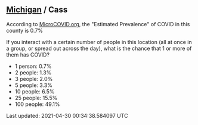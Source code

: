 
## [Michigan](/united-states/michigan) / Cass

According to [MicroCOVID.org](http://microcovid.org),
the "Estimated Prevalence" of COVID in this county is 0.7%

If you interact with a certain number of people in this location
(all at once in a group, or spread out across the day), what is the chance that
1 or more of them has COVID?

- 1 person: 0.7%
- 2 people: 1.3%
- 3 people: 2.0%
- 5 people: 3.3%
- 10 people: 6.5%
- 25 people: 15.5%
- 100 people: 49.1%

Last updated: 2021-04-30 00:34:38.584097 UTC
